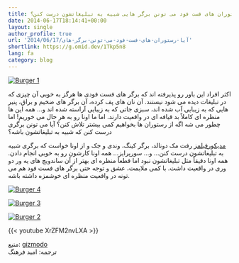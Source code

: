 ```yaml
---
title: آیا رستوران های فست فود می تونن برگر هایی شبیه به تبلیغاتشون درست کنن؟
date: 2014-06-17T18:14:41+00:00
layout: single
author_profile: true
url: '2014/06/17/آیا-رستوران-های-فست-فود-می-تونن-برگر-های'
shortlink: https://g.omid.dev/1Tkp5n8
lang: fa
category: blog
---
```

[![Burger 1](/images/2014/06/f2mdv3yttb2iphurfb9u.webp)](/images/2014/06/f2mdv3yttb2iphurfb9u.webp)

اکثر افراد این باور رو پذیرفته اند که برگر های فست فودی ها هرگز به خوبی آن چیزی که در تبلیغات دیده می شود نیستند. آن نان های پف کرده، آن برگر های ضخیم و براق، پنیر هایی که به زیبایی آب شده اند، سبزی جاتی که به زیبایی آراسته شده اند و… همه این ها منظره ای کاملاً بد قیافه ای در واقعیت دارند. اما ما اونا رو به هر حال می خوریم! اما چطور می شه اگه از رستوران ها بخواهیم کمی بیشتر تلاش کنن؟ آیا می تونن برگری درست کنن که شبیه به تبلیغاتشون باشه؟

[مدیکورفیلمز](https://www.youtube.com/watch?v=XrZFM2nvLXA) رفت مک دونالد، برگر کینگ، وندی و جک و از اونا خواست که برگری شبیه به تبلیغاتشون درست کنن… و… سورپرایز… همه اونا کارشون رو به خوبی انجام دادن. همه اونا دقیقاً مثل تبلیغاتشون نبود اما قطعاً منظره ای بهتر از آن ساندویچ های یه ور دو وری در واقعیت داشت. با کمی ملایمت، عشق و توجه حتی برگر های فست فود هم می تونه در واقعیت منظره ای خوشمزه داشته باشه.

[![Burger 4](/images/2014/06/t0dvtwbp9ignozs4ljl7.webp)](/images/2014/06/t0dvtwbp9ignozs4ljl7.webp)

[![Burger 3](/images/2014/06/sq8xyqg52dpataufy6nq.webp)](/images/2014/06/sq8xyqg52dpataufy6nq.webp)

[![Burger 2](/images/2014/06/ol2vix8pp2gzlnucvaud.webp)](/images/2014/06/ol2vix8pp2gzlnucvaud.webp)

{{< youtube XrZFM2nvLXA >}}

منبع: [gizmodo](http://sploid.gizmodo.com/can-fast-food-restaurants-actually-make-burgers-that-lo-1591737233)  
ترجمه: امید فرهنگ
